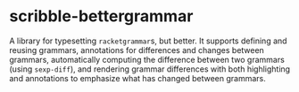 scribble-bettergrammar
===

A library for typesetting `racketgrammar`s, but better.
It supports defining and reusing grammars, annotations for differences and
changes between grammars, automatically computing the difference between two
grammars (using `sexp-diff`), and rendering grammar differences with both
highlighting and annotations to emphasize what has changed between grammars.
